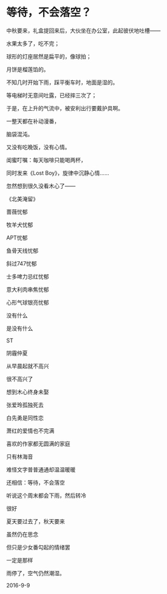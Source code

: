 # 等待，不会落空？

中秋要来，礼盒提回来后，大伙坐在办公室，此起彼伏地吐槽——

水果太多了，吃不完；

球形的灯座居然是扁平的，像球拍；

月饼是榴莲馅的。

不知几时开始下雨，踩平衡车时，地面是湿的。

等电梯时无意间吐露，已经摔三次了；

于是，在上升的气流中，被安利出行要戴护具啊。

一整天都在补动漫番，

脑袋混沌。

又没有吃晚饭，没有心情。

闺蜜叮嘱：每天咖啡只能喝两杯，

同时发来《Lost Boy》，旋律中沉静心情……

忽然想到很久没看木心了——



《北美淹留》

蔷薇忧郁

牧羊犬忧郁

APT忧郁

鱼骨天线忧郁

斜过747忧郁

士多啤力忌红忧郁

意大利肉串焦忧郁

心形气球银亮忧郁

没有什么

是没有什么

ST

阴霾仲夏

从早晨起就不高兴

很不高兴了


想到木心终身未娶

张爱玲孤独死去

白先勇是同性恋

萧红的爱情也不完满

喜欢的作家都无圆满的家庭

只有林海音

难怪文字普普通通却温温暖暖

还相信：等待，不会落空

听说这个周末都会下雨，然后转冷

很好

夏天要过去了，秋天要来

虽然仍在思念

但只是少女番勾起的情绪罢

一定是那样



雨停了，空气仍然潮湿。

2016-9-9